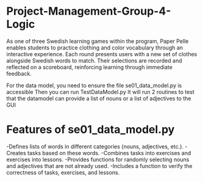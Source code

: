 # Project-Management-Group-4-Logic

As one of three Swedish learning games within the program, Paper Pelle enables students to practice clothing and color vocabulary through an interactive experience. Each round presents users with a new set of clothes alongside Swedish words to match. Their selections are recorded and reflected on a scoreboard, reinforcing learning through immediate feedback.

For the data model, you need to ensure the file se01_data_model.py is accessible
Then you can run TestDataModel.py
It will run 2 routines to test that the datamodel can provide a list of nouns or a list of adjectives to the GUI

# Features of se01_data_model.py

-Defines lists of words in different categories (nouns, adjectives, etc.).
-Creates tasks based on these words.
-Combines tasks into exercises and exercises into lessons.
-Provides functions for randomly selecting nouns and adjectives that are not already used.
-Includes a function to verify the correctness of tasks, exercises, and lessons.
